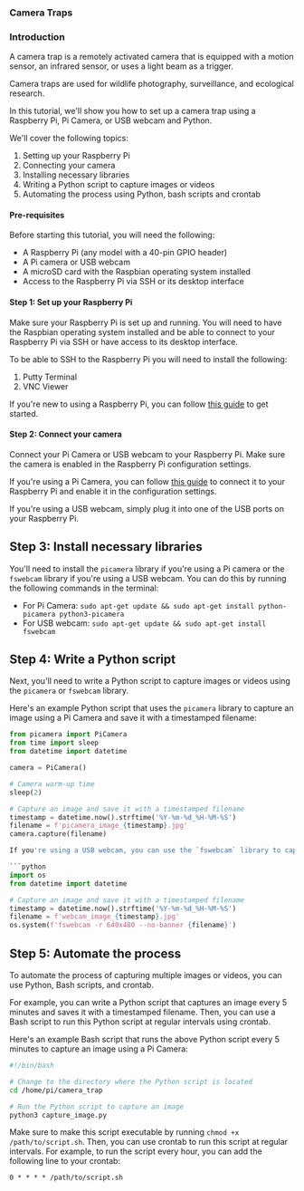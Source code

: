 ### Camera Traps

### Introduction
A camera trap is a remotely activated camera that is equipped with a motion sensor, an infrared sensor, or uses a light beam as a trigger.

Camera traps are used for wildlife photography, surveillance, and ecological research.

In this tutorial, we'll show you how to set up a camera trap using a Raspberry Pi, Pi Camera, or USB webcam and Python.

We'll cover the following topics:
1. Setting up your Raspberry Pi
2. Connecting your camera
3. Installing necessary libraries
4. Writing a Python script to capture images or videos
5. Automating the process using Python, bash scripts and crontab


#### Pre-requisites
Before starting this tutorial, you will need the following:
- A Raspberry Pi (any model with a 40-pin GPIO header)
- A Pi camera or USB webcam
- A microSD card with the Raspbian operating system installed
- Access to the Raspberry Pi via SSH or its desktop interface

#### Step 1: Set up your Raspberry Pi
Make sure your Raspberry Pi is set up and running. You will need to have the Raspbian operating system installed and be able to connect to your Raspberry Pi via SSH or have access to its desktop interface.

To be able to SSH to the Raspberry Pi you will need to install the following:
1. Putty Terminal
2. VNC Viewer

If you're new to using a Raspberry Pi, you can follow [this guide](https://projects.raspberrypi.org/en/projects/raspberry-pi-setting-up) to get started.


#### Step 2: Connect your camera

Connect your Pi Camera or USB webcam to your Raspberry Pi. Make sure the camera is enabled in the Raspberry Pi configuration settings.

If you're using a Pi Camera, you can follow [this guide](https://projects.raspberrypi.org/en/projects/getting-started-with-picamera) to connect it to your Raspberry Pi and enable it in the configuration settings.

If you're using a USB webcam, simply plug it into one of the USB ports on your Raspberry Pi.


## Step 3: Install necessary libraries

You'll need to install the `picamera` library if you're using a Pi camera or the `fswebcam` library if you're using a USB webcam. You can do this by running the following commands in the terminal:

- For Pi Camera: `sudo apt-get update && sudo apt-get install python-picamera python3-picamera`
- For USB webcam: `sudo apt-get update && sudo apt-get install fswebcam`

## Step 4: Write a Python script

Next, you'll need to write a Python script to capture images or videos using the `picamera` or `fswebcam` library.

Here's an example Python script that uses the `picamera` library to capture an image using a Pi Camera and save it with a timestamped filename:


```python
from picamera import PiCamera
from time import sleep
from datetime import datetime

camera = PiCamera()

# Camera warm-up time
sleep(2)

# Capture an image and save it with a timestamped filename
timestamp = datetime.now().strftime('%Y-%m-%d_%H-%M-%S')
filename = f'picamera_image_{timestamp}.jpg'
camera.capture(filename)

If you're using a USB webcam, you can use the `fswebcam` library to capture an image instead. Here's an example Python script that uses `fswebcam` to do this:

```python
import os
from datetime import datetime

# Capture an image and save it with a timestamped filename
timestamp = datetime.now().strftime('%Y-%m-%d_%H-%M-%S')
filename = f'webcam_image_{timestamp}.jpg'
os.system(f'fswebcam -r 640x480 --no-banner {filename}')
```

## Step 5: Automate the process

To automate the process of capturing multiple images or videos, you can use Python, Bash scripts, and crontab.

For example, you can write a Python script that captures an image every 5 minutes and saves it with a timestamped filename. Then, you can use a Bash script to run this Python script at regular intervals using crontab.

Here's an example Bash script that runs the above Python script every 5 minutes to capture an image using a Pi Camera:

```bash
#!/bin/bash

# Change to the directory where the Python script is located
cd /home/pi/camera_trap

# Run the Python script to capture an image
python3 capture_image.py

```

Make sure to make this script executable by running `chmod +x /path/to/script.sh`. Then, you can use crontab to run this script at regular intervals. For example, to run the script every hour, you can add the following line to your crontab:

```
0 * * * * /path/to/script.sh




